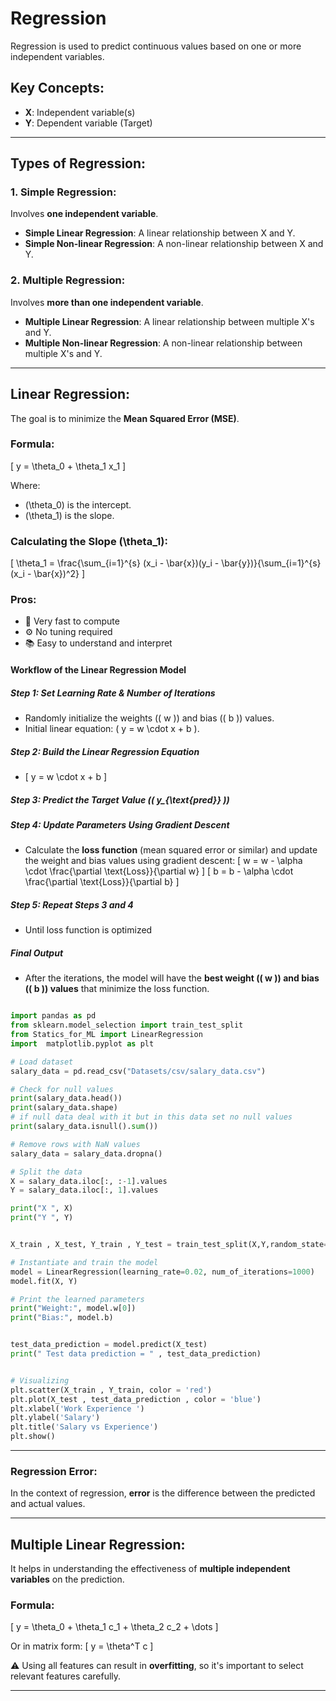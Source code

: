 # Regression

Regression is used to predict continuous values based on one or more independent variables.

## Key Concepts:
- **X**: Independent variable(s)
- **Y**: Dependent variable (Target)

---

## Types of Regression:

### 1. Simple Regression:
Involves **one independent variable**.

- **Simple Linear Regression**: A linear relationship between X and Y.
- **Simple Non-linear Regression**: A non-linear relationship between X and Y.

### 2. Multiple Regression:
Involves **more than one independent variable**.

- **Multiple Linear Regression**: A linear relationship between multiple X's and Y.
- **Multiple Non-linear Regression**: A non-linear relationship between multiple X's and Y.

---

## Linear Regression:

The goal is to minimize the **Mean Squared Error (MSE)**.

### Formula:
\[ y = \theta_0 + \theta_1 x_1 \]

Where:
- \(\theta_0\) is the intercept.
- \(\theta_1\) is the slope.

### Calculating the Slope \(\theta_1\):
\[
\theta_1 = \frac{\sum_{i=1}^{s} (x_i - \bar{x})(y_i - \bar{y})}{\sum_{i=1}^{s} (x_i - \bar{x})^2}
\]

### Pros:
- 🚀 Very fast to compute
- ⚙️ No tuning required
- 📚 Easy to understand and interpret


#### Workflow of the Linear Regression Model

##### Step 1: Set Learning Rate & Number of Iterations
- Randomly initialize the weights (\( w \)) and bias (\( b \)) values.
- Initial linear equation: \( y = w \cdot x + b \).

##### Step 2: Build the Linear Regression Equation
-  \[
  y = w \cdot x + b
  \]

##### Step 3: Predict the Target Value (\( y_{\text{pred}} \))

##### Step 4: Update Parameters Using Gradient Descent
- Calculate the **loss function** (mean squared error or similar) and update the weight and bias values using gradient descent:
  \[
  w = w - \alpha \cdot \frac{\partial \text{Loss}}{\partial w}
  \]
  \[
  b = b - \alpha \cdot \frac{\partial \text{Loss}}{\partial b}
  \]


##### Step 5: Repeat Steps 3 and 4
- Until loss function is optimized

##### Final Output
- After the iterations, the model will have the **best weight (\( w \)) and bias (\( b \)) values** that minimize the loss function.

``` python

import pandas as pd
from sklearn.model_selection import train_test_split
from Statics_for_ML import LinearRegression
import  matplotlib.pyplot as plt

# Load dataset
salary_data = pd.read_csv("Datasets/csv/salary_data.csv")

# Check for null values
print(salary_data.head())
print(salary_data.shape)
# if null data deal with it but in this data set no null values 
print(salary_data.isnull().sum())

# Remove rows with NaN values
salary_data = salary_data.dropna()

# Split the data 
X = salary_data.iloc[:, :-1].values  
Y = salary_data.iloc[:, 1].values

print("X ", X)
print("Y ", Y)


X_train , X_test, Y_train , Y_test = train_test_split(X,Y,random_state=2 , test_size= 0.33)

# Instantiate and train the model
model = LinearRegression(learning_rate=0.02, num_of_iterations=1000)
model.fit(X, Y)

# Print the learned parameters
print("Weight:", model.w[0])
print("Bias:", model.b)


test_data_prediction = model.predict(X_test)
print(" Test data prediction = " , test_data_prediction)


# Visualizing 
plt.scatter(X_train , Y_train, color = 'red')
plt.plot(X_test , test_data_prediction , color = 'blue')
plt.xlabel('Work Experience ')
plt.ylabel('Salary')
plt.title('Salary vs Experience')
plt.show()
```

---

### Regression Error:
In the context of regression, **error** is the difference between the predicted and actual values.

---

## Multiple Linear Regression:

It helps in understanding the effectiveness of **multiple independent variables** on the prediction.

### Formula:
\[ y = \theta_0 + \theta_1 c_1 + \theta_2 c_2 + \dots \]

Or in matrix form:
\[ y = \theta^T c \]

⚠️ Using all features can result in **overfitting**, so it's important to select relevant features carefully.

---

